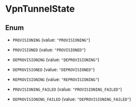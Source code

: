 

# VpnTunnelState

## Enum


* `PROVISIONING` (value: `"PROVISIONING"`)

* `PROVISIONED` (value: `"PROVISIONED"`)

* `DEPROVISIONING` (value: `"DEPROVISIONING"`)

* `DEPROVISIONED` (value: `"DEPROVISIONED"`)

* `REPROVISIONING` (value: `"REPROVISIONING"`)

* `PROVISIONING_FAILED` (value: `"PROVISIONING_FAILED"`)

* `DEPROVISIONING_FAILED` (value: `"DEPROVISIONING_FAILED"`)



